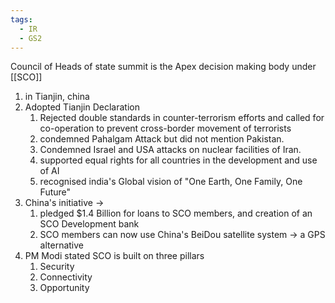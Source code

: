 ```yaml
---
tags:
  - IR
  - GS2
---
```

Council of Heads of state summit is the Apex decision making body under [[SCO]]
1. in Tianjin, china
2. Adopted Tianjin Declaration
	1. Rejected double standards in counter-terrorism efforts and called for co-operation to prevent cross-border movement of terrorists
	2. condemned Pahalgam Attack but did not mention Pakistan.
	3. Condemned Israel and USA attacks on nuclear facilities of Iran.
	4. supported equal rights for all countries in the development and use of AI
	5. recognised india's Global vision of "One Earth, One Family, One Future"
3. China's initiative -> 
	1. pledged $1.4 Billion for loans to SCO members, and creation of an SCO Development bank
	2. SCO members can now use China's BeiDou satellite system -> a GPS alternative
4. PM Modi stated SCO is built on three pillars
	1. Security
	2. Connectivity
	3. Opportunity